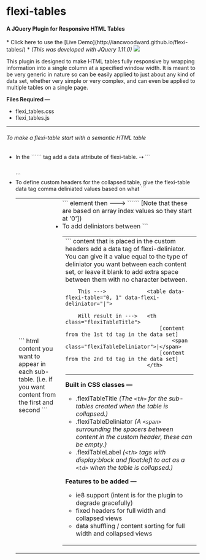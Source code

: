 flexi-tables
============

<h4>A JQuery Plugin for Responsive HTML Tables</h4>
* Click here to use the [Live Demo](http://iancwoodward.github.io/flexi-tables/)
* <em>(This was developed with JQuery 1.11.0)</em>

<img src="https://cloud.githubusercontent.com/assets/6035870/2924638/2770b918-d739-11e3-9dca-0e11edf953c3.jpg">

  This plugin is designed to make HTML tables fully responsive by wrapping information into a single column at a specified window width. It is meant to be very generic in nature so can be easily applied to just about any kind of data set, whether very simple or very complex, and can even be applied to multiple tables on a single page.

  <strong>Files Required — </strong>
    <ul>
      <li>flexi_tables.css</li>
      <li>flexi_tables.js</li>
    </ul>
    
  <hr>
  
  <h6>To make a flexi-table start with a semantic HTML table</h6>
    <ul>
      <li>
        In the ```<table>``` tag add a data attribute of flexi-table. &#8674; ```<table data-flexi-table>```
      </li>
      <li>
        To define custom headers for the collapsed table, give the flexi-table data tag comma deliniated values 
        based on what ```<td>``` html content you want to appear in each sub-table. (i.e. if you want content from the first
        and second ```<td>``` element then  ---> ```<table data-flexi-table="0, 1">``` [Note that these are based on array index 
        values so they start at '0'])
      </li>
      <li>
        To add deliniators between ```<td>``` content that is placed in the custom headers add a data tag of flexi-deliniator.
        You can give it a value equal to the type of deliniator you want between each content set, or leave it blank to add
        extra space between them with no character between.
      </li>
    </ul>
        
        This --->             <table data-flexi-table="0, 1" data-flexi-deliniator="|">
          
        Will result in --->   <th class="flexiTableTitle">
                                  [content from the 1st td tag in the data set] 
                                      <span class="flexiTableDeliniator">|</span> 
                                  [content from the 2nd td tag in the data set] 
                              </th>
                              
  <hr>
  
  <strong>Built in CSS classes —</strong>
    <ul>
      <li>.flexiTableTitle  <em>(The ```<th>``` for the sub-tables created when the table is collapsed.)</em></li>
      <li>.flexiTableDeliniator  <em>(A ```<span>``` surrounding the spacers between content in the custom header, these can be empty.)</em></li>
      <li>.flexiTableLabel  <em>(```<th>``` tags with display:block and float:left to act as a ```<td>``` when the table is collapsed.)</em></li>
    </ul>
  
  <strong>Features to be added —</strong>
    <ul>
      <li>ie8 support (intent is for the plugin to degrade gracefully)</li>
      <li>fixed headers for full width and collapsed views</li>
      <li>data shuffling / content sorting for full width and collapsed views</li>
    </ul>
    
    
